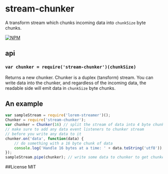 # stream-chunker
A transform stream which chunks incoming data into `chunkSize` byte chunks.

[![NPM](https://nodei.co/npm/stream-chunker.png)](https://nodei.co/npm/stream-chunker/)

## api

### `var chunker = require('stream-chunker')(chunkSize)`
Returns a new chunker. Chunker is a duplex (tansform) stream. You can write data into the
chunker, and regardless of the incoming data, the readable side will emit data
in `chunkSize` byte chunks.

## An example

```javascript
var sampleStream = require('lorem-streamer')();
Chunker = require('stream-chunker');
var chunker = Chunker(16) // split the stream of data into 4 byte chunks
// make sure to add any data event listeners to chunker stream
// before you write any data to it
chunker.on('data', function(data) {
    // do something with a 16 byte chunk of data
    console.log('Handle 16 bytes at a time: ' + data.toString('utf8'));
});
sampleStream.pipe(chunker); // write some data to chunker to get chunked
```

##License
MIT
